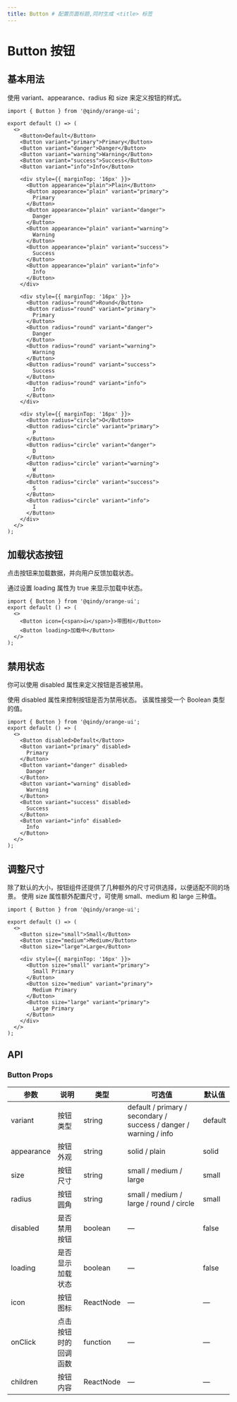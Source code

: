 ```yaml
---
title: Button # 配置页面标题,同时生成 <title> 标签
---
```


<!-- 其他 Markdown 内容 -->

# Button 按钮

## 基本用法

使用 variant、appearance、radius 和 size 来定义按钮的样式。

```tsx
import { Button } from '@qindy/orange-ui';

export default () => (
  <>
    <Button>Default</Button>
    <Button variant="primary">Primary</Button>
    <Button variant="danger">Danger</Button>
    <Button variant="warning">Warning</Button>
    <Button variant="success">Success</Button>
    <Button variant="info">Info</Button>

    <div style={{ marginTop: '16px' }}>
      <Button appearance="plain">Plain</Button>
      <Button appearance="plain" variant="primary">
        Primary
      </Button>
      <Button appearance="plain" variant="danger">
        Danger
      </Button>
      <Button appearance="plain" variant="warning">
        Warning
      </Button>
      <Button appearance="plain" variant="success">
        Success
      </Button>
      <Button appearance="plain" variant="info">
        Info
      </Button>
    </div>

    <div style={{ marginTop: '16px' }}>
      <Button radius="round">Round</Button>
      <Button radius="round" variant="primary">
        Primary
      </Button>
      <Button radius="round" variant="danger">
        Danger
      </Button>
      <Button radius="round" variant="warning">
        Warning
      </Button>
      <Button radius="round" variant="success">
        Success
      </Button>
      <Button radius="round" variant="info">
        Info
      </Button>
    </div>

    <div style={{ marginTop: '16px' }}>
      <Button radius="circle">O</Button>
      <Button radius="circle" variant="primary">
        P
      </Button>
      <Button radius="circle" variant="danger">
        D
      </Button>
      <Button radius="circle" variant="warning">
        W
      </Button>
      <Button radius="circle" variant="success">
        S
      </Button>
      <Button radius="circle" variant="info">
        I
      </Button>
    </div>
  </>
);
```

## 加载状态按钮

点击按钮来加载数据，并向用户反馈加载状态。

通过设置 loading 属性为 true 来显示加载中状态。

```tsx
import { Button } from '@qindy/orange-ui';
export default () => (
  <>
    <Button icon={<span>👍</span>}>带图标</Button>
    <Button loading>加载中</Button>
  </>
);
```

## 禁用状态

你可以使用 disabled 属性来定义按钮是否被禁用。

使用 disabled 属性来控制按钮是否为禁用状态。 该属性接受一个 Boolean 类型的值。

```tsx
import { Button } from '@qindy/orange-ui';
export default () => (
  <>
    <Button disabled>Default</Button>
    <Button variant="primary" disabled>
      Primary
    </Button>
    <Button variant="danger" disabled>
      Danger
    </Button>
    <Button variant="warning" disabled>
      Warning
    </Button>
    <Button variant="success" disabled>
      Success
    </Button>
    <Button variant="info" disabled>
      Info
    </Button>
  </>
);
```

## 调整尺寸

除了默认的大小，按钮组件还提供了几种额外的尺寸可供选择，以便适配不同的场景。
使用 size 属性额外配置尺寸，可使用 small、medium 和 large 三种值。

```tsx
import { Button } from '@qindy/orange-ui';

export default () => (
  <>
    <Button size="small">Small</Button>
    <Button size="medium">Medium</Button>
    <Button size="large">Large</Button>

    <div style={{ marginTop: '16px' }}>
      <Button size="small" variant="primary">
        Small Primary
      </Button>
      <Button size="medium" variant="primary">
        Medium Primary
      </Button>
      <Button size="large" variant="primary">
        Large Primary
      </Button>
    </div>
  </>
);
```

## API

### Button Props

| 参数       | 说明                 | 类型      | 可选值                                                            | 默认值  |
| ---------- | -------------------- | --------- | ----------------------------------------------------------------- | ------- |
| variant    | 按钮类型             | string    | default / primary / secondary / success / danger / warning / info | default |
| appearance | 按钮外观             | string    | solid / plain                                                     | solid   |
| size       | 按钮尺寸             | string    | small / medium / large                                            | small   |
| radius     | 按钮圆角             | string    | small / medium / large / round / circle                           | small   |
| disabled   | 是否禁用按钮         | boolean   | —                                                                 | false   |
| loading    | 是否显示加载状态     | boolean   | —                                                                 | false   |
| icon       | 按钮图标             | ReactNode | —                                                                 | —       |
| onClick    | 点击按钮时的回调函数 | function  | —                                                                 | —       |
| children   | 按钮内容             | ReactNode | —                                                                 | —       |
